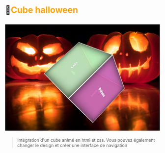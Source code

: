 # 🧟<span style="color:orange">Cube halloween</span>
![cover](asset/cover.PNG)
---
>Intégration d'un cube animé en html et css. Vous pouvez également changer le design et créer une interface de navigation
